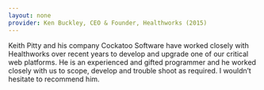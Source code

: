 ```yaml
---
layout: none
provider: Ken Buckley, CEO & Founder, Healthworks (2015)
---
```


Keith Pitty and his company Cockatoo Software have worked closely with
Healthworks over recent years to develop and upgrade one of our critical
web platforms. He is an experienced and gifted programmer and he worked
closely with us to scope, develop and trouble shoot as required. I
wouldn’t hesitate to recommend him.
